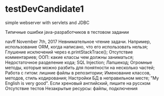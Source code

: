 # testDevCandidate1
simple webserver with servlets and JDBC


Типичные ошибки java-разработчиков в тестовом задании

navff
November 7th, 2017
Невнимательное чтение задачи. Например, использование ORM, когда написано, что его использовать нельзя;
Глушение исключений через e.printStackTrace();
Отсутствие комментариев;
ООП: какие классы чем должны заниматься;
Недостаточное разделение кода;
SQL Injection;
Лапшекод; Огромные методы, которые можно разбить для понятности на несколько частей;
Работа с гитом: лишние файлы в репозитории;
Именование классов, методов, стиль кодирования;
Настройки БД в неправильном месте;
"My English is very good". Если хреновый английский,  пишите на русском
Отсутствие тестов
Незакрытые ресурсы: файлы, подключения